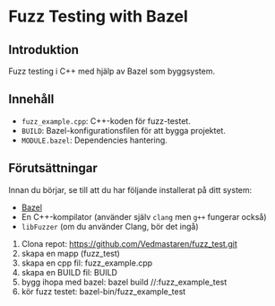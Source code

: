 # Fuzz Testing with Bazel

## Introduktion
Fuzz testing i C++ med hjälp av Bazel som byggsystem.

## Innehåll
- `fuzz_example.cpp`: C++-koden för fuzz-testet.
- `BUILD`: Bazel-konfigurationsfilen för att bygga projektet.
- `MODULE.bazel`: Dependencies hantering.

## Förutsättningar
Innan du börjar, se till att du har följande installerat på ditt system:

- [Bazel](https://bazel.build/)
- En C++-kompilator (använder själv `clang` men `g++` fungerar också)
- `libFuzzer` (om du använder Clang, bör det ingå)

1. Clona repot: https://github.com/Vedmastaren/fuzz_test.git 
2. skapa en mapp (fuzz_test)
3. skapa en cpp fil: fuzz_example.cpp
4. skapa en BUILD fil: BUILD
5. bygg ihopa med bazel: bazel build //:fuzz_example_test
6. kör fuzz testet: bazel-bin/fuzz_example_test

